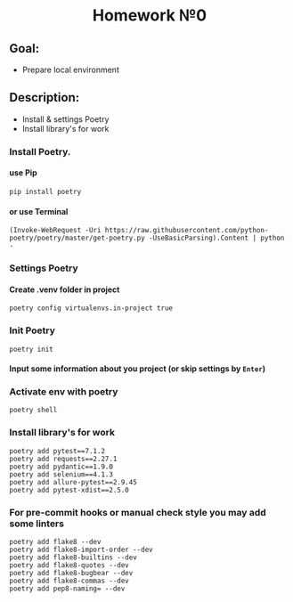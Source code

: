 <h1 align="center">Homework №0</h1>


## Goal:
- Prepare local environment

## Description:
- Install & settings Poetry
- Install library's for work

### Install Poetry.

#### use Pip
```shell script
pip install poetry
```

#### or use Terminal
```shell script
(Invoke-WebRequest -Uri https://raw.githubusercontent.com/python-poetry/poetry/master/get-poetry.py -UseBasicParsing).Content | python -
```


### Settings Poetry
#### Create .venv folder in project 
```shell script
poetry config virtualenvs.in-project true
```

### Init Poetry
```shell script
poetry init
```
#### Input some information about you project (or skip settings by ```Enter```)


### Activate env with poetry
```shell script
poetry shell
```

### Install library's for work
```shell script
poetry add pytest==7.1.2
poetry add requests==2.27.1
poetry add pydantic==1.9.0
poetry add selenium==4.1.3
poetry add allure-pytest==2.9.45
poetry add pytest-xdist==2.5.0
```

### For pre-commit hooks or manual check style you may add some linters
```shell script
poetry add flake8 --dev
poetry add flake8-import-order --dev
poetry add flake8-builtins --dev
poetry add flake8-quotes --dev
poetry add flake8-bugbear --dev
poetry add flake8-commas --dev
poetry add pep8-naming= --dev
```
